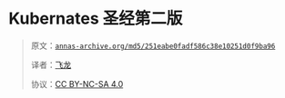 # Kubernates 圣经第二版

> 原文：[`annas-archive.org/md5/251eabe0fadf586c38e10251d0f9ba96`](https://annas-archive.org/md5/251eabe0fadf586c38e10251d0f9ba96)
> 
> 译者：[飞龙](https://github.com/wizardforcel)
> 
> 协议：[CC BY-NC-SA 4.0](http://creativecommons.org/licenses/by-nc-sa/4.0/)